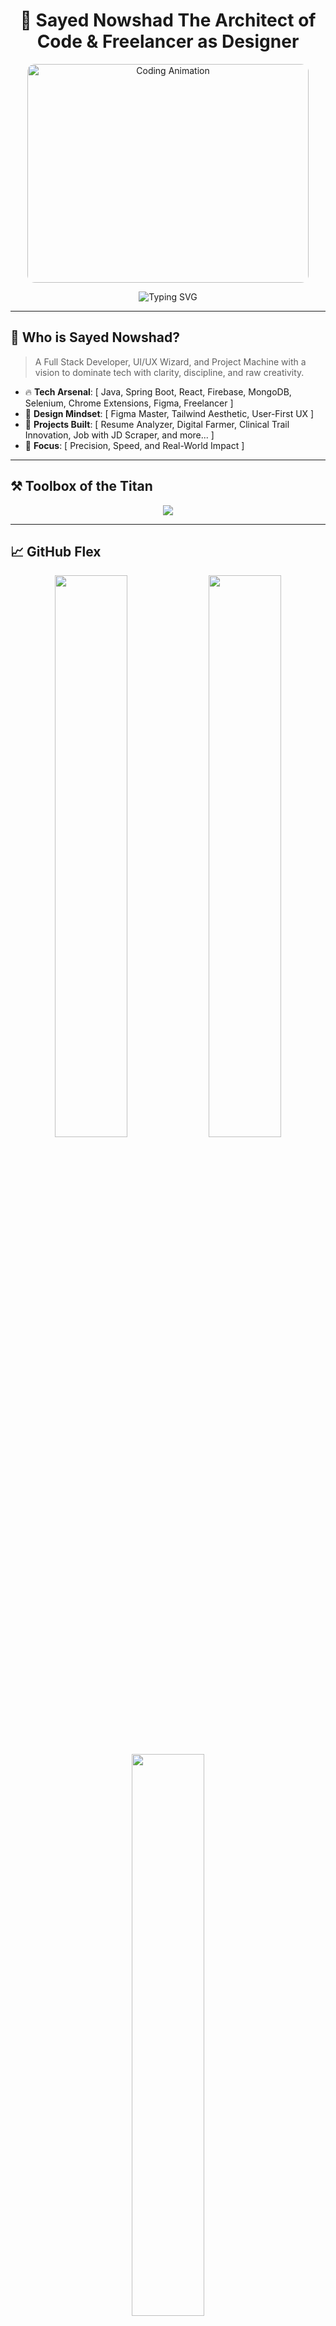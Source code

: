 <!-- README.md for THE BOSS - SAYED NOWSHAD -->

<h1 align="center">👑 Sayed Nowshad The Architect of Code & Freelancer as Designer</h1>

<p align="center">
  <img src="https://raw.githubusercontent.com/abhisheknaiidu/abhisheknaiidu/master/code.gif" alt="Coding Animation" width="450" height="350" style="border-radius: 12px;"/>

</p>

<p align="center">

<img src="https://readme-typing-svg.herokuapp.com?font=Fira+Code&size=22&duration=1600&pause=1500&color=00FFD9&center=true&vCenter=true&width=850&height=50&lines=👨‍💻+I+am+Sayed+Nowshad...;☕+Enterprise+Application+Developement...;🎨+UI%2FUX+Freelancer+at+Behance...;📊+DSA+in+Java+%7C+Structured+Problem+Solving...;🧩+Chrome+Extension+Developer...;Focused+on+problem+solving+Optimized+solution+High+Performance." alt="Typing SVG" />
</p>

---

## 🧠 Who is Sayed Nowshad?

> A Full Stack Developer, UI/UX Wizard, and Project Machine with a vision to dominate tech with clarity, discipline, and raw creativity.

- 🔥 **Tech Arsenal**: [ Java, Spring Boot, React, Firebase, MongoDB, Selenium, Chrome Extensions, Figma, Freelancer ]
- 🧠 **Design Mindset**: [ Figma Master, Tailwind Aesthetic, User-First UX ]
- 💼 **Projects Built**: [ Resume Analyzer, Digital Farmer, Clinical Trail Innovation, Job with JD Scraper, and more... ]
- 🎯 **Focus**: [ Precision, Speed, and Real-World Impact ]

---

## ⚒️ Toolbox of the Titan

<p align="center">
<img src="https://skillicons.dev/icons?i=java,spring,react,js,ts,cpp,python,firebase,mysql,mongodb,selenium,html,css,vite,figma,xd,tailwind,postman,vercel,github,git,py,linux,tensorflow,opencv&perline=8" />

</p>

---

## 📈 GitHub Flex

<p align="center">
  <img src="https://github-readme-stats.vercel.app/api?username=sayednowshad&show_icons=true&theme=tokyonight&hide_border=true" width="48%" />
  <img src="https://github-readme-streak-stats.herokuapp.com/?user=sayednowshad&theme=radical&hide_border=true" width="48%" />
</p>

<p align="center">
  <img src="https://github-readme-stats.vercel.app/api/top-langs/?username=sayednowshad&layout=compact&theme=midnight-purple&hide_border=true" width="48%" />
</p>

---

## 🔗 Connect with me

<p align="center">
  <a href="https://www.linkedin.com/in/sayed-nowshad-6b695228b/" target="_blank">
    <img src="https://img.shields.io/badge/-LinkedIn-blue?style=for-the-badge&logo=linkedin&logoColor=white"/>
  </a>
  <a href="mailto:sayednowshad007@gmail.com">
    <img src="https://img.shields.io/badge/-Gmail-D14836?style=for-the-badge&logo=gmail&logoColor=white" />
  </a>
  <a href="https://www.behance.net/sayednowshad">
    <img src="https://img.shields.io/badge/-Behance-blue?style=for-the-badge&logo=behance&logoColor=white"/>
  </a>
  
</p>



## 🏅 My Holopin Badges

[![@sayednowshad's Holopin board](https://holopin.me/sayednowshad/board?theme=light)](https://holopin.me/sayednowshad)


---

## 🔥 Bonus Heat

```bash
# Strictly Disciplined. Fiercely Curious. Limitlessly Creative.
# No Motivation Needed. I Run on Vision + Execution.
# This isn't a GitHub profile. This is a War Room.
